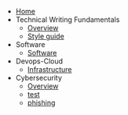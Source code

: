 - [Home](README.md)
- Technical Writing Fundamentals
    - [Overview](Technical-writing-fundamentals/overview.md)
    - [Style guide](Technical-writing-fundamentals/style-guide.md)
- Software
    - [Software](Software/software.md)
- Devops-Cloud
    - [Infrastructure](Devops-Cloud/Infrastructure.md)
- Cybersecurity
    - [Overview](Cybersecurity/overview.md)
    - [test](Cybersecurity/test.md)
    - [phishing](Cybersecurity/phishing.md)


